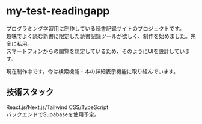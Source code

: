 # my-test-readingapp

プログラミング学習用に制作している読書記録サイトのプロジェクトです。  
趣味でよく読む新書に限定した読書記録ツールが欲しく、制作を始めました。完全に私用。  
スマートフォンからの閲覧を想定しているため、そのようにUIを設計しています。  

現在制作中です。今は検索機能・本の詳細表示機能に取り組んでいます。

## 技術スタック

React.js/Next.js/Tailwind CSS/TypeScript  
バックエンドでSupabaseを使用予定。
